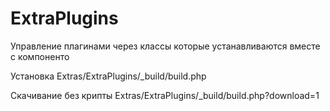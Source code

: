 # ExtraPlugins
Управление плагинами через классы которые устанавливаются вместе с компоненто

Установка
Extras/ExtraPlugins/_build/build.php

Скачивание без крипты
Extras/ExtraPlugins/_build/build.php?download=1
